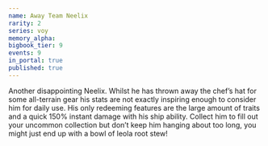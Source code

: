 ```yaml
---
name: Away Team Neelix
rarity: 2
series: voy
memory_alpha:
bigbook_tier: 9
events: 9
in_portal: true
published: true
---
```


Another disappointing Neelix. Whilst he has thrown away the chef’s hat for some all-terrain gear his stats are not exactly inspiring enough to consider him for daily use. His only redeeming features are the large amount of traits and a quick 150% instant damage with his ship ability. Collect him to fill out your uncommon collection but don’t keep him hanging about too long, you might just end up with a bowl of leola root stew!
